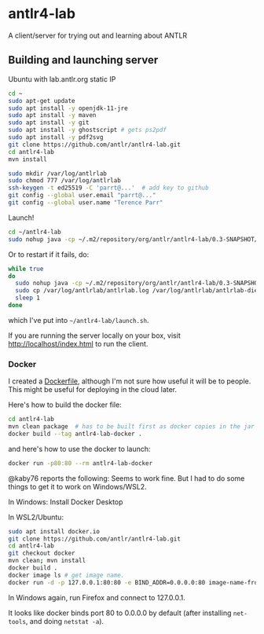# antlr4-lab
A client/server for trying out and learning about ANTLR

## Building and launching server

Ubuntu with lab.antlr.org static IP

```bash
cd ~
sudo apt-get update
sudo apt install -y openjdk-11-jre
sudo apt install -y maven
sudo apt install -y git
sudo apt install -y ghostscript # gets ps2pdf
sudo apt install -y pdf2svg
git clone https://github.com/antlr/antlr4-lab.git
cd antlr4-lab
mvn install

sudo mkdir /var/log/antlrlab
sudo chmod 777 /var/log/antlrlab
ssh-keygen -t ed25519 -C 'parrt@...'  # add key to github
git config --global user.email "parrt@..."
git config --global user.name "Terence Parr"
```

Launch!

```bash
cd ~/antlr4-lab
sudo nohup java -cp ~/.m2/repository/org/antlr/antlr4-lab/0.3-SNAPSHOT/antlr4-lab-0.3-SNAPSHOT-complete.jar org.antlr.v4.server.ANTLRHttpServer
```

Or to restart if it fails, do:

```bash
while true
do
  sudo nohup java -cp ~/.m2/repository/org/antlr/antlr4-lab/0.3-SNAPSHOT/antlr4-lab-0.3-SNAPSHOT-complete.jar org.antlr.v4.server.ANTLRHttpServer
  sudo cp /var/log/antlrlab/antlrlab.log /var/log/antlrlab/antlrlab-died.log
  sleep 1
done
```

which I've put into `~/antlr4-lab/launch.sh`.

If you are running the server locally on your box, visit [http://localhost/index.html](http://localhost/index.html) to run the client.

### Docker

I created a [Dockerfile](Dockerfile), although I'm not sure how useful it will be to people. This might be useful for deploying in the cloud later.

Here's how to build the docker file:

```bash
cd antlr4-lab
mvn clean package  # has to be built first as docker copies in the jar
docker build --tag antlr4-lab-docker .
```

and here's how to use the docker to launch:

```bash
docker run -p80:80 --rm antlr4-lab-docker
```

@kaby76 reports the following: Seems to work fine. But I had to do some things to get it to work on Windows/WSL2.

In Windows: Install Docker Desktop

In WSL2/Ubuntu:

```bash
sudo apt install docker.io
git clone https://github.com/antlr/antlr4-lab.git
cd antlr4-lab
git checkout docker
mvn clean; mvn install
docker build .
docker image ls # get image name.
docker run -d -p 127.0.0.1:80:80 -e BIND_ADDR=0.0.0.0:80 image-name-from-above
```

In Windows again, run Firefox and connect to 127.0.0.1.

It looks like docker binds port 80 to 0.0.0.0 by default (after installing `net-tools`, and doing `netstat -a`).
